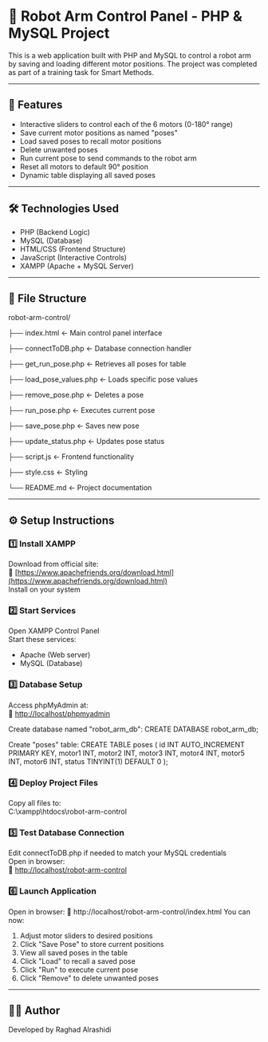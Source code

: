# 🤖 Robot Arm Control Panel - PHP & MySQL Project

This is a web application built with PHP and MySQL to control a robot arm by saving and loading different motor positions. The project was completed as part of a training task for Smart Methods.

---

## 🚀 Features
- Interactive sliders to control each of the 6 motors (0-180° range)
- Save current motor positions as named "poses"
- Load saved poses to recall motor positions
- Delete unwanted poses
- Run current pose to send commands to the robot arm
- Reset all motors to default 90° position
- Dynamic table displaying all saved poses

---

## 🛠 Technologies Used
- PHP (Backend Logic)
- MySQL (Database)
- HTML/CSS (Frontend Structure)
- JavaScript (Interactive Controls)
- XAMPP (Apache + MySQL Server)

---

## 📁 File Structure
robot-arm-control/

├── index.html          ← Main control panel interface

├── connectToDB.php     ← Database connection handler

├── get_run_pose.php    ← Retrieves all poses for table

├── load_pose_values.php ← Loads specific pose values

├── remove_pose.php     ← Deletes a pose

├── run_pose.php        ← Executes current pose

├── save_pose.php       ← Saves new pose

├── update_status.php   ← Updates pose status

├── script.js           ← Frontend functionality

├── style.css           ← Styling

└── README.md           ← Project documentation

---

## ⚙️ Setup Instructions

### 1️⃣ Install XAMPP
Download from official site:  
🔗 [https://www.apachefriends.org/download.html](https://www.apachefriends.org/download.html)  
Install on your system

### 2️⃣ Start Services
Open XAMPP Control Panel  
Start these services:
- Apache (Web server)
- MySQL (Database)

### 3️⃣ Database Setup
Access phpMyAdmin at:  
🔗 [http://localhost/phpmyadmin](http://localhost/phpmyadmin)

Create database named "robot_arm_db":
CREATE DATABASE robot_arm_db;

Create "poses" table:
CREATE TABLE poses (
  id INT AUTO_INCREMENT PRIMARY KEY,
  motor1 INT,
  motor2 INT,
  motor3 INT,
  motor4 INT,
  motor5 INT,
  motor6 INT,
  status TINYINT(1) DEFAULT 0
);

### 4️⃣ Deploy Project Files
Copy all files to:  
C:\xampp\htdocs\robot-arm-control

### 5️⃣ Test Database Connection
Edit connectToDB.php if needed to match your MySQL credentials  
Open in browser:  
🔗 [http://localhost/robot-arm-control](http://localhost/robot-arm-control)

### 6️⃣ Launch Application
Open in browser:
🔗 http://localhost/robot-arm-control/index.html
You can now:
1. Adjust motor sliders to desired positions
2. Click "Save Pose" to store current positions
3. View all saved poses in the table
4. Click "Load" to recall a saved pose
5. Click "Run" to execute current pose
6. Click "Remove" to delete unwanted poses

---

## 👩‍💻 Author
Developed by Raghad Alrashidi
